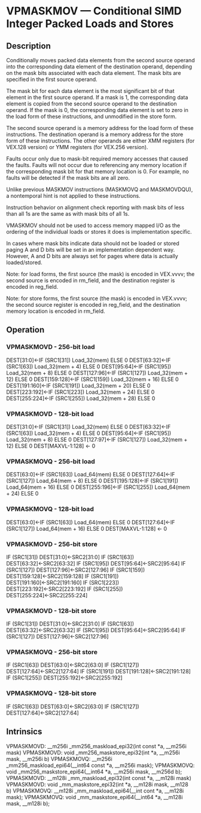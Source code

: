 # VPMASKMOV — Conditional SIMD Integer Packed Loads and Stores

## Description

Conditionally moves packed data elements from the second source operand into the corresponding data element of the destination operand, depending on the mask bits associated with each data element. The mask bits are specified in the first source operand.

The mask bit for each data element is the most significant bit of that element in the first source operand. If a mask is 1, the corresponding data element is copied from the second source operand to the destination operand. If the mask is 0, the corresponding data element is set to zero in the load form of these instructions, and unmodified in the store form.

The second source operand is a memory address for the load form of these instructions. The destination operand is a memory address for the store form of these instructions. The other operands are either XMM registers (for VEX.128 version) or YMM registers (for VEX.256 version).

Faults occur only due to mask-bit required memory accesses that caused the faults. Faults will not occur due to referencing any memory location if the corresponding mask bit for that memory location is 0. For example, no faults will be detected if the mask bits are all zero.

Unlike previous MASKMOV instructions (MASKMOVQ and MASKMOVDQU), a nontemporal hint is not applied to these instructions.

Instruction behavior on alignment check reporting with mask bits of less than all 1s are the same as with mask bits of all 1s.

VMASKMOV should not be used to access memory mapped I/O as the ordering of the individual loads or stores it does is implementation specific.

In cases where mask bits indicate data should not be loaded or stored paging A and D bits will be set in an implementation dependent way. However, A and D bits are always set for pages where data is actually loaded/stored.

Note: for load forms, the first source (the mask) is encoded in VEX.vvvv; the second source is encoded in rm_field, and the destination register is encoded in reg_field.

Note: for store forms, the first source (the mask) is encoded in VEX.vvvv; the second source register is encoded in reg_field, and the destination memory location is encoded in rm_field.

## Operation

### VPMASKMOVD - 256-bit load

DEST[31:0]←IF (SRC1[31]) Load_32(mem) ELSE 0
DEST[63:32]←IF (SRC1[63]) Load_32(mem + 4) ELSE 0
DEST[95:64]←IF (SRC1[95]) Load_32(mem + 8) ELSE 0
DEST[127:96]←IF (SRC1[127]) Load_32(mem + 12) ELSE 0
DEST[159:128]←IF (SRC1[159]) Load_32(mem + 16) ELSE 0
DEST[191:160]←IF (SRC1[191]) Load_32(mem + 20) ELSE 0
DEST[223:192]←IF (SRC1[223]) Load_32(mem + 24) ELSE 0
DEST[255:224]←IF (SRC1[255]) Load_32(mem + 28) ELSE 0

### VPMASKMOVD - 128-bit load

DEST[31:0]←IF (SRC1[31]) Load_32(mem) ELSE 0
DEST[63:32]←IF (SRC1[63]) Load_32(mem + 4) ELSE 0
DEST[95:64]←IF (SRC1[95]) Load_32(mem + 8) ELSE 0
DEST[127:97]←IF (SRC1[127]) Load_32(mem + 12) ELSE 0
DEST[MAXVL-1:128] ← 0

### VPMASKMOVQ - 256-bit load

DEST[63:0]←IF (SRC1[63]) Load_64(mem) ELSE 0
DEST[127:64]←IF (SRC1[127]) Load_64(mem + 8) ELSE 0
DEST[195:128]←IF (SRC1[191]) Load_64(mem + 16) ELSE 0
DEST[255:196]←IF (SRC1[255]) Load_64(mem + 24) ELSE 0

### VPMASKMOVQ - 128-bit load

DEST[63:0]←IF (SRC1[63]) Load_64(mem) ELSE 0
DEST[127:64]←IF (SRC1[127]) Load_64(mem + 16) ELSE 0
DEST[MAXVL-1:128] ← 0

### VPMASKMOVD - 256-bit store

IF (SRC1[31]) DEST[31:0]←SRC2[31:0]
IF (SRC1[63]) DEST[63:32]←SRC2[63:32]
IF (SRC1[95]) DEST[95:64]←SRC2[95:64]
IF (SRC1[127]) DEST[127:96]←SRC2[127:96]
IF (SRC1[159]) DEST[159:128]←SRC2[159:128]
IF (SRC1[191]) DEST[191:160]←SRC2[191:160]
IF (SRC1[223]) DEST[223:192]←SRC2[223:192]
IF (SRC1[255]) DEST[255:224]←SRC2[255:224]

### VPMASKMOVD - 128-bit store

IF (SRC1[31]) DEST[31:0]←SRC2[31:0]
IF (SRC1[63]) DEST[63:32]←SRC2[63:32]
IF (SRC1[95]) DEST[95:64]←SRC2[95:64]
IF (SRC1[127]) DEST[127:96]←SRC2[127:96]

### VPMASKMOVQ - 256-bit store

IF (SRC1[63]) DEST[63:0]←SRC2[63:0]
IF (SRC1[127]) DEST[127:64]←SRC2[127:64]
IF (SRC1[191]) DEST[191:128]←SRC2[191:128]
IF (SRC1[255]) DEST[255:192]←SRC2[255:192]

### VPMASKMOVQ - 128-bit store

IF (SRC1[63]) DEST[63:0]←SRC2[63:0]
IF (SRC1[127]) DEST[127:64]←SRC2[127:64]

## Intrinsics

VPMASKMOVD: __m256i _mm256_maskload_epi32(int const *a, __m256i mask)
VPMASKMOVD: void _mm256_maskstore_epi32(int *a, __m256i mask, __m256i b)
VPMASKMOVQ: __m256i _mm256_maskload_epi64(__int64 const *a, __m256i mask);
VPMASKMOVQ: void _mm256_maskstore_epi64(__int64 *a, __m256i mask, __m256d b);
VPMASKMOVD: __m128i _mm_maskload_epi32(int const *a, __m128i mask)
VPMASKMOVD: void _mm_maskstore_epi32(int *a, __m128i mask, __m128 b)
VPMASKMOVQ: __m128i _mm_maskload_epi64(__int cont *a, __m128i mask);
VPMASKMOVQ: void _mm_maskstore_epi64(__int64 *a, __m128i mask, __m128i b);